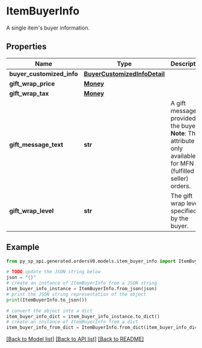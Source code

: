 # ItemBuyerInfo

A single item's buyer information.

## Properties

Name | Type | Description | Notes
------------ | ------------- | ------------- | -------------
**buyer_customized_info** | [**BuyerCustomizedInfoDetail**](BuyerCustomizedInfoDetail.md) |  | [optional] 
**gift_wrap_price** | [**Money**](Money.md) |  | [optional] 
**gift_wrap_tax** | [**Money**](Money.md) |  | [optional] 
**gift_message_text** | **str** | A gift message provided by the buyer.  **Note**: This attribute is only available for MFN (fulfilled by seller) orders. | [optional] 
**gift_wrap_level** | **str** | The gift wrap level specified by the buyer. | [optional] 

## Example

```python
from py_sp_api.generated.ordersV0.models.item_buyer_info import ItemBuyerInfo

# TODO update the JSON string below
json = "{}"
# create an instance of ItemBuyerInfo from a JSON string
item_buyer_info_instance = ItemBuyerInfo.from_json(json)
# print the JSON string representation of the object
print(ItemBuyerInfo.to_json())

# convert the object into a dict
item_buyer_info_dict = item_buyer_info_instance.to_dict()
# create an instance of ItemBuyerInfo from a dict
item_buyer_info_from_dict = ItemBuyerInfo.from_dict(item_buyer_info_dict)
```
[[Back to Model list]](../README.md#documentation-for-models) [[Back to API list]](../README.md#documentation-for-api-endpoints) [[Back to README]](../README.md)


